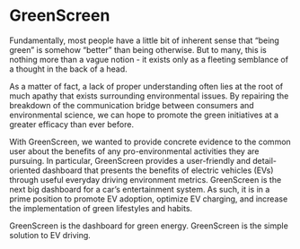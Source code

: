 # GreenScreen

Fundamentally, most people have a little bit of inherent sense that “being green” is somehow “better” than being otherwise. But to many, this is nothing more than a vague notion - it exists only as a fleeting semblance of a thought in the back of a head.

As a matter of fact, a lack of proper understanding often lies at the root of much apathy that exists surrounding environmental issues. By repairing the breakdown of the communication bridge between consumers and environmental science, we can hope to promote the green initiatives at a greater efficacy than ever before.

With GreenScreen, we wanted to provide concrete evidence to the common user about the benefits of any pro-environmental activities they are pursuing. In particular, GreenScreen provides a user-friendly and detail-oriented dashboard that presents the benefits of electric vehicles (EVs) through useful everyday driving environment metrics. GreenScreen is the next big dashboard for a car’s entertainment system. As such, it is in a prime position to promote EV adoption, optimize EV charging, and increase the implementation of green lifestyles and habits. 

GreenScreen is the dashboard for green energy. GreenScreen is the simple solution to EV driving.
